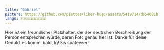 ```yaml
---
title: "Gabriel"
picture: https://github.com/piettes/liber-hugo/assets/5419714/de54081b-9fe8-4f66-a2d9-2181fa3a89ab
langs: 🇫🇷🇬🇧🇪🇸🇩🇪
---
```


Hier ist ein freundlicher Platzhalter, der der deutschen Beschreibung der Person entsprechen würde, deren Foto genau hier ist.
Danke für deine Geduld, es kommt bald, lg!
Bis späteeeer!